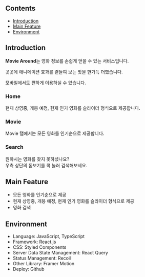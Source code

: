 ## Contents
- [Introduction](#introduction)
- [Main Feature](#main-feature)
- [Environment](#environment)

## Introduction

**Movie Around**는 영화 정보를 손쉽게 얻을 수 있는 서비스입니다.

곳곳에 애니메이션 효과를 곁들여 보는 맛을 한가득 더했습니다.

모바일에서도 편하게 이용하실 수 있습니다.

### Home

현재 상영중, 개봉 예정, 현재 인기 영화를 슬라이더 형식으로 제공합니다.

### Movie

Movie 탭에서는 모든 영화를 인기순으로 제공합니다.

### Search

원하시는 영화를 찾지 못하셨나요?
<br>
우측 상단의 돋보기를 콕 눌러 검색해보세요.

## Main Feature

- 모든 영화를 인기순으로 제공
- 현재 상영중, 개봉 예정, 현재 인기 영화를 슬라이더 형식으로 제공
- 영화 검색

## Environment
- Language: JavaScript, TypeScript
- Framework: React.js
- CSS: Styled Components
- Server Data State Management: React Query
- Status Management: Recoil
- Other Library: Framer Motion
- Deploy: Github
